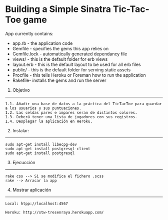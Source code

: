 Building a Simple Sinatra Tic-Tac-Toe game 
==================================================

App currently contains:

* app.rb - the application code
* Gemfile - specifies the gems this app relies on
* Gemfile.lock - automatically generated dependancy file
* views/ - this is the default folder for erb views
* layout.erb - this is the default layout to be used for all erb files
* public/ - this is the default folder for serving static assets
* Procfile - this tells Heroku or Foreman how to run the application
* Rakefile- installs the gems and run the server

1. Objetivo
-----------
	
	1.1. Añadir una base de datos a la práctica del TicTacToe para guardar a los usuarios y sus puntuaciones. 
	1.2. Las celdas pares e impares seran de distintos colores. 
	1.3. Deberá tener una lista de jugadores con sus registros.
	1.4. Desplegar la aplicación en Heroku. 


2. Instalar:
------------

	sudo apt-get install libecpg-dev
	sudo apt-get install postgresql-client
	sudo apt-get install postgresql

3. Ejecucción
-------------

	rake css --> Si se modifica el fichero .scss
	rake --> Arracar la app

4. Mostrar aplicación
---------------------

	Local: htpp://localhost:4567

	Heroku: http://stw-tresenraya.herokuapp.com/
